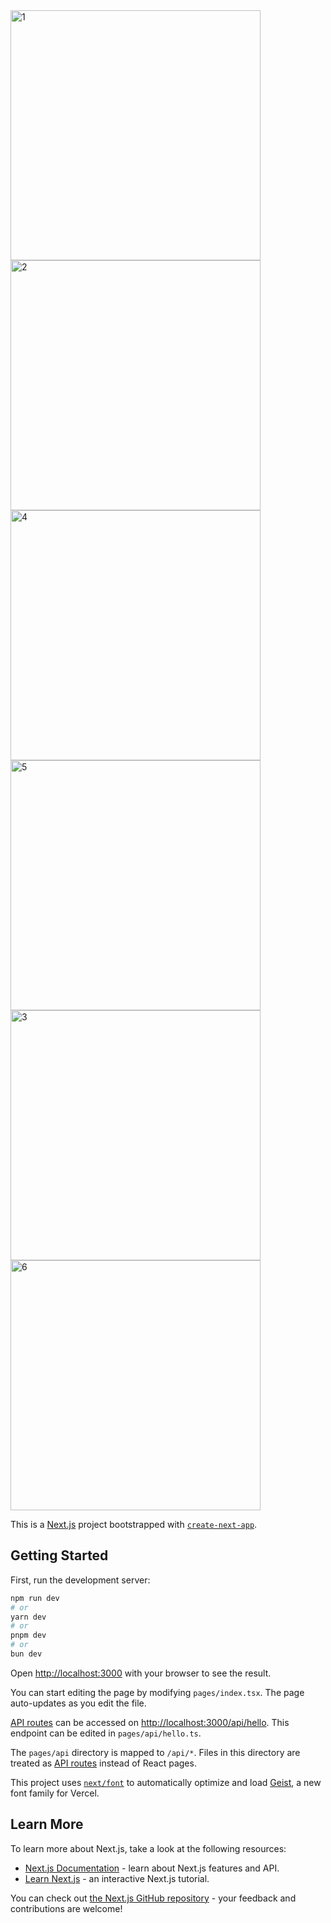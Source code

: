 <img width="400" height="400" alt="1" src="https://github.com/user-attachments/assets/7eaca170-0ad5-43cf-a5bc-5da37c794552" />
<img width="400" height="400" alt="2" src="https://github.com/user-attachments/assets/1ce25b28-8b9d-4bb2-8a60-6a4f13f3f794" />
<img width="400" height="400" alt="4" src="https://github.com/user-attachments/assets/68fb3518-2a54-4d65-b36e-aa5181f7f368" />
<img width="400" height="400" alt="5" src="https://github.com/user-attachments/assets/ded53ce4-16df-43fd-a6f5-98d243fc3f84" />
<img width="400" height="400" alt="3" src="https://github.com/user-attachments/assets/b189c6ab-2f73-44d3-92da-7e6209849604" />
<img width="400" height="400" alt="6" src="https://github.com/user-attachments/assets/b2338b46-59c6-4abe-a8cf-a22b58867932" />


This is a [Next.js](https://nextjs.org) project bootstrapped with [`create-next-app`](https://nextjs.org/docs/pages/api-reference/create-next-app).

## Getting Started

First, run the development server:

```bash
npm run dev
# or
yarn dev
# or
pnpm dev
# or
bun dev
```

Open [http://localhost:3000](http://localhost:3000) with your browser to see the result.

You can start editing the page by modifying `pages/index.tsx`. The page auto-updates as you edit the file.

[API routes](https://nextjs.org/docs/pages/building-your-application/routing/api-routes) can be accessed on [http://localhost:3000/api/hello](http://localhost:3000/api/hello). This endpoint can be edited in `pages/api/hello.ts`.

The `pages/api` directory is mapped to `/api/*`. Files in this directory are treated as [API routes](https://nextjs.org/docs/pages/building-your-application/routing/api-routes) instead of React pages.

This project uses [`next/font`](https://nextjs.org/docs/pages/building-your-application/optimizing/fonts) to automatically optimize and load [Geist](https://vercel.com/font), a new font family for Vercel.

## Learn More

To learn more about Next.js, take a look at the following resources:

- [Next.js Documentation](https://nextjs.org/docs) - learn about Next.js features and API.
- [Learn Next.js](https://nextjs.org/learn-pages-router) - an interactive Next.js tutorial.

You can check out [the Next.js GitHub repository](https://github.com/vercel/next.js) - your feedback and contributions are welcome!





